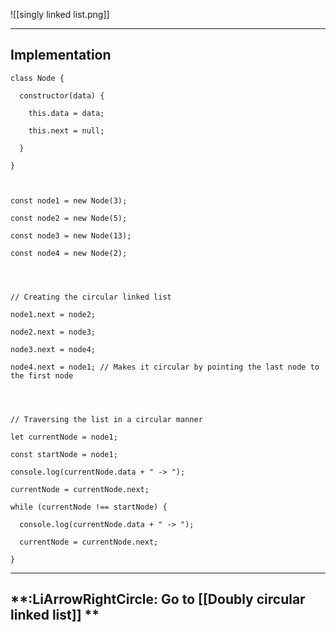 
![[singly linked list.png]]

---

## **Implementation**

```
class Node {

  constructor(data) {

    this.data = data;

    this.next = null;

  }

}

  

const node1 = new Node(3);

const node2 = new Node(5);

const node3 = new Node(13);

const node4 = new Node(2);

  
  

// Creating the circular linked list

node1.next = node2;

node2.next = node3;

node3.next = node4;

node4.next = node1; // Makes it circular by pointing the last node to the first node

  
  

// Traversing the list in a circular manner

let currentNode = node1;

const startNode = node1;

console.log(currentNode.data + " -> ");

currentNode = currentNode.next;

while (currentNode !== startNode) {

  console.log(currentNode.data + " -> ");

  currentNode = currentNode.next;

}
```

---

## **:LiArrowRightCircle: Go to [[Doubly circular linked list]] **
